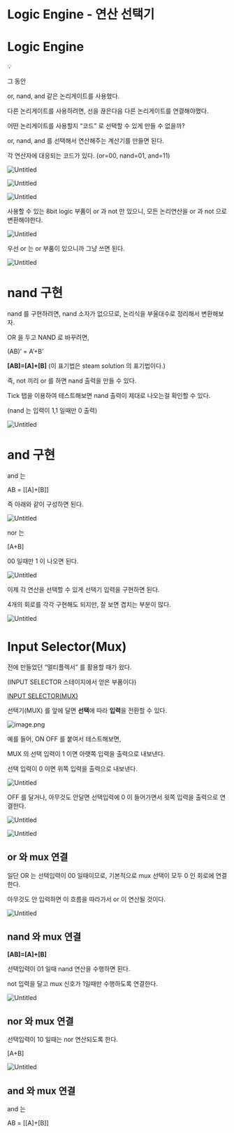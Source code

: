 # Logic Engine - 연산 선택기

# Logic Engine


💡

그 동안

or, nand, and 같은 논리게이트를 사용했다.

다른 논리게이트를 사용하려면, 선을 끊은다음 다른 논리게이트를 연결해야했다.

어떤 논리게이트를 사용할지 “코드” 로 선택할 수 있게 만들 수 없을까?



or, nand, and 를 선택해서 연산해주는 계산기를 만들면 된다.

각 연산자에 대응되는 코드가 있다. (or=00, nand=01, and=11)

![Untitled](/images/1_Logic_Engine_-_연산_선택기/Untitled.png)

![Untitled](/images/1_Logic_Engine_-_연산_선택기/Untitled_1.png)

![Untitled](/images/1_Logic_Engine_-_연산_선택기/Untitled_2.png)

사용할 수 있는 8bit logic 부품이 or 과 not 만 있으니, 모든 논리연산을 or 과 not 으로 변환해야한다.

![Untitled](/images/1_Logic_Engine_-_연산_선택기/Untitled_3.png)

우선 or 는 or 부품이 있으니까 그냥 쓰면 된다.

![Untitled](/images/1_Logic_Engine_-_연산_선택기/Untitled_4.png)

# nand 구현

nand 를 구현하려면, nand 소자가 없으므로, 논리식을 부울대수로 정리해서 변환해보자.

OR 을 두고 NAND 로 바꾸려면,

(AB)’ = A’+B’

**[AB]=[A]+[B]**
(이 표기법은 steam solution 의 표기법이다.)

즉, not 끼리 or 를 하면 nand 출력을 만들 수 있다.

Tick 탭을 이용하여 테스트해보면 nand 출력이 제대로 나오는걸 확인할 수 있다.

(nand 는 입력이 1,1 일때만 0 출력)

![Untitled](/images/1_Logic_Engine_-_연산_선택기/Untitled_5.png)

# and 구현

and 는

AB = [[A]+[B]]

즉 아래와 같이 구성하면 된다.

![Untitled](/images/1_Logic_Engine_-_연산_선택기/Untitled_6.png)

nor 는 

[A+B]

00 일때만 1 이 나오면 된다.

![Untitled](/images/1_Logic_Engine_-_연산_선택기/Untitled_7.png)

이제 각 연산을 선택할 수 있게 선택기 입력을 구현하면 된다.

4개의 회로를 각각 구현해도 되지만, 잘 보면 겹치는 부분이 많다.

![Untitled](/images/1_Logic_Engine_-_연산_선택기/Untitled_8.png)

# Input Selector(Mux)

전에 만들었던 “멀티플렉서” 를 활용할 때가 왔다.

(INPUT SELECTOR 스테이지에서 얻은 부품이다)

[INPUT SELECTOR(MUX)](INPUT%20SELECTOR(MUX)%201bc80ae0869c81408a6cd30831cf76c6.md) 

선택기(MUX) 를 앞에 달면 **선택**에 따라 **입력**을 전환할 수 있다.

![image.png](/images/1_Logic_Engine_-_연산_선택기/image.png)

예를 들어, ON OFF 를 붙여서 테스트해보면,

MUX 의 선택 입력이 1 이면 아랫쪽 입력을 출력으로 내보낸다.

선택 입력이 0 이면 위쪽 입력을 출력으로 내보낸다.

![Untitled](/images/1_Logic_Engine_-_연산_선택기/Untitled_9.png)

OFF 를 달거나, 아무것도 안달면 선택입력에 0 이 들어가면서 윗쪽 입력을 출력으로 연결한다.

![Untitled](/images/1_Logic_Engine_-_연산_선택기/Untitled_10.png)

![Untitled](/images/1_Logic_Engine_-_연산_선택기/Untitled_11.png)

## or 와 mux 연결

일단 OR 는 선택입력이 00 일때이므로, 기본적으로 mux 선택이 모두 0 인 회로에 연결한다.

아무것도 안 입력하면 이 흐름을 따라가서 or 이 연산될 것이다.

![Untitled](/images/1_Logic_Engine_-_연산_선택기/Untitled_12.png)

## nand 와 mux 연결

**[AB]=[A]+[B]**

선택입력이 01 일때 nand 연산을 수행하면 된다.

not 입력을 달고 mux 신호가 1일때만 수행하도록 연결한다.

![Untitled](/images/1_Logic_Engine_-_연산_선택기/Untitled_13.png)

## nor 와 mux 연결

선택입력이 10 일때는 nor 연산되도록 한다.

[A+B]

![Untitled](/images/1_Logic_Engine_-_연산_선택기/Untitled_14.png)

## and 와 mux 연결

and 는

AB = [[A]+[B]]